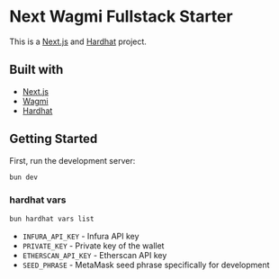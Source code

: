 # Next Wagmi Fullstack Starter

This is a [Next.js](https://nextjs.org) and [Hardhat](https://hardhat.org) project.

## Built with

- [Next.js](https://nextjs.org)
- [Wagmi](https://wagmi.sh)
- [Hardhat](https://hardhat.org)

## Getting Started

First, run the development server:

```bash
bun dev
```

### hardhat vars

```bash
bun hardhat vars list
```

- `INFURA_API_KEY` - Infura API key
- `PRIVATE_KEY` - Private key of the wallet
- `ETHERSCAN_API_KEY` - Etherscan API key
- `SEED_PHRASE` -  MetaMask seed phrase specifically for development
